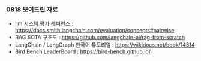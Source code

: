 ### 0818 보여드린 자료
- llm 시스템 평가 레퍼런스 : https://docs.smith.langchain.com/evaluation/concepts#pairwise
- RAG SOTA 구조도 : https://github.com/langchain-ai/rag-from-scratch
- LangChain / LangGraph 한국어 튜토리얼 : https://wikidocs.net/book/14314
- Bird Bench LeaderBoard : https://bird-bench.github.io/
